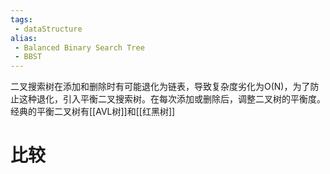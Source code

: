 ```yaml
---
tags:
 - dataStructure 
alias:
 - Balanced Binary Search Tree
 - BBST
---
```

二叉搜索树在添加和删除时有可能退化为链表，导致复杂度劣化为O(N)，为了防止这种退化，引入平衡二叉搜索树。在每次添加或删除后，调整二叉树的平衡度。
经典的平衡二叉树有[[AVL树]]和[[红黑树]]

# 比较


